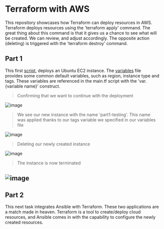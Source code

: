 # Terraform with AWS

This repository showcases how Terraform can deploy resources in AWS. Terraform deploys resources using the 'terraform apply' command. The great thing about this command is that it gives us a chance to see what will be created. We can review, and adjust accordingly. The opposite action (deleting) is triggered with the 'terraform destroy' command.

## Part 1

This first [script](https://github.com/joshchontw/lab-03-terraform/blob/main/part1/main.tf), deploys an Ubuntu EC2 instance. The [variables](https://github.com/joshchontw/lab-03-terraform/blob/main/part1/variables.tf) file provides some common default variables, such as region, instance type and tags. These variables are referenced in the main.tf script with the 'var.{variable name}' construct.

> Confirming that we want to continue with the deployment

![image](https://user-images.githubusercontent.com/81763406/160303238-26cc4f85-35a9-44c2-9b26-05c92a6595e8.png)

> We see our new instance with the name 'part1-testing'. This name was applied thanks to our tags variable we specified in our variables file

![image](https://user-images.githubusercontent.com/81763406/160303194-f0dcdf59-8bc0-4a28-8b59-64e2d85f9f00.png)

> Deleting our newly created instance

![image](https://user-images.githubusercontent.com/81763406/160303331-08d22e82-1105-45fc-af31-9e5ae677a612.png)

> The instance is now terminated

![image](https://user-images.githubusercontent.com/81763406/160303353-acc01c54-b729-4272-9cf8-b25cb0f914f2.png)
---

## Part 2

This next task integrates Ansible with Terraform. These two applications are a match made in heaven. Terraform is a tool to create/deploy cloud resources, and Ansible comes in with the capability to configure the newly created resources. 
